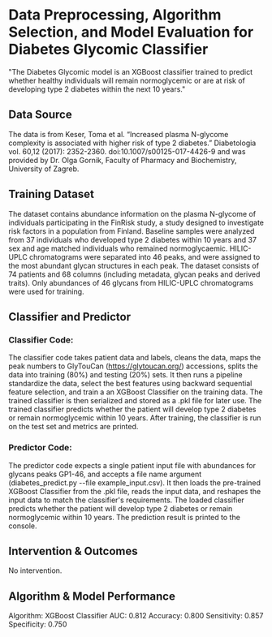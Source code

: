 # Data Preprocessing, Algorithm Selection, and Model Evaluation for Diabetes Glycomic Classifier
"The Diabetes Glycomic model is an XGBoost classifier trained to predict whether healthy individuals will remain normoglycemic or are at risk of developing type 2 diabetes within the next 10 years."

## Data Source
The data is from Keser, Toma et al. “Increased plasma N-glycome complexity is associated with higher risk of type 2 diabetes.” Diabetologia vol. 60,12 (2017): 2352-2360. doi:10.1007/s00125-017-4426-9 and was provided by Dr. Olga Gornik, Faculty of Pharmacy and Biochemistry, University of Zagreb.

## Training Dataset
The dataset contains abundance information on the plasma N-glycome of individuals participating in the FinRisk study, a study designed to investigate risk factors in a population from Finland. Baseline samples were analyzed from 37 individuals who developed type 2 diabetes within 10 years and 37 sex and age matched individuals who remained normoglycaemic. HILIC-UPLC chromatograms were separated into 46 peaks, and were assigned to the most abundant glycan structures in each peak. The dataset consists of 74 patients and 68 columns (including metadata, glycan peaks and derived traits). Only abundances of 46 glycans from HILIC-UPLC chromatograms were used for training.

## Classifier and Predictor
### Classifier Code:
The classifier code takes patient data and labels, cleans the data, maps the peak numbers to GlyTouCan (https://glytoucan.org/) accessions, splits the data into training (80%) and testing (20%) sets. It then runs a pipeline standardize the data, select the best features using backward sequential feature selection, and train a an XGBoost Classifier on the training data. The trained classifier is then serialized and stored as a .pkl file for later use. The trained classifier predicts whether the patient will develop type 2 diabetes or remain normoglycemic within 10 years. After training, the classifier is run on the test set and metrics are printed.

### Predictor Code:
The predictor code expects a single patient input file with abundances for glycans peaks GP1-46, and accepts a file name argument (diabetes_predict.py --file example_input.csv). It then loads the pre-trained XGBoost Classifier from the .pkl file, reads the input data, and reshapes the input data to match the classifier's requirements. The loaded classifier predicts whether the patient will develop type 2 diabetes or remain normoglycemic within 10 years. The prediction result is printed to the console.

## Intervention & Outcomes
No intervention.

## Algorithm & Model Performance
Algorithm: XGBoost Classifier
AUC: 0.812
Accuracy: 0.800
Sensitivity: 0.857
Specificity: 0.750

